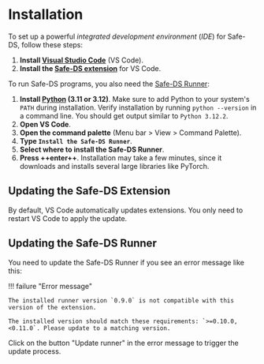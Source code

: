 # Installation

To set up a powerful _integrated development environment_ (_IDE_) for Safe-DS, follow these steps:

1. **Install [Visual Studio Code](https://code.visualstudio.com/)** (VS Code).
2. **Install the [Safe-DS extension](https://marketplace.visualstudio.com/items?itemName=safe-ds.safe-ds)** for VS Code.

To run Safe-DS programs, you also need the [Safe-DS Runner](https://github.com/Safe-DS/Runner):

1. **Install [Python](https://www.python.org/) (3.11 or 3.12)**. Make sure to add Python to your
   system's `PATH` during installation. Verify installation by running `python --version` in a
   command line. You should get output similar to `Python 3.12.2`.
2. **Open VS Code**.
3. **Open the command palette** (Menu bar > View > Command Palette).
4. **Type `Install the Safe-DS Runner`**.
5. **Select where to install the Safe-DS Runner**.
6. **Press ++enter++**. Installation may take a few minutes, since it downloads and installs several large libraries
   like PyTorch.

## Updating the Safe-DS Extension

By default, VS Code automatically updates extensions. You only need to restart VS Code to apply the update.

## Updating the Safe-DS Runner

You need to update the Safe-DS Runner if you see an error message like this:

!!! failure "Error message"

    The installed runner version `0.9.0` is not compatible with this version of the extension.

    The installed version should match these requirements: `>=0.10.0,<0.11.0`. Please update to a matching version.

Click on the button "Update runner" in the error message to trigger the update process.
